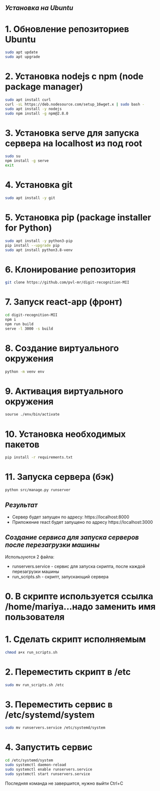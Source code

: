 ## _Установка на Ubuntu_
# 1. Обновление репозиториев Ubuntu
```sh
sudo apt update
sudo apt upgrade 
```
# 2. Установка nodejs c npm (node package manager)
```sh
sudo apt install curl
curl -sL https://deb.nodesource.com/setup_16wget.x | sudo bash -
sudo apt install -y nodejs
sudo npm install -g npm@2.8.0 
```
# 3. Установка serve для запуска сервера на localhost из под root
```sh
sudo su
npm install -g serve
exit
```
# 4. Установка git
```sh
sudo apt install -y git 
```

# 5. Установка pip (package installer for Python)
```sh
sudo apt install -y python3-pip
pip install --upgrade pip
sudo apt install python3.8-venv
```

# 6. Клонирование репозитория
```sh
git clone https://github.com/pvl-mr/digit-recognition-MII
```

# 7. Запуск react-app (фронт)
```sh
cd digit-recognition-MII
npm i
npm run build
serve -l 3000 -s build
```
 
# 8. Создание виртуального окружения
```sh
python -m venv env
```

# 9. Активация виртуального окружения
```sh
sourse ./env/bin/activate
```

# 10. Установка необходимых пакетов
```sh
pip install -r requirements.txt
```

# 11. Запуска сервера (бэк)
```sh
python src/manage.py runserver
```

## _Результат_
- Сервер будет запущен по адресу: https://localhost:8000
- Приложение react будет запущено по адресу https://localhost:3000

## _Cоздание сервиса для запуска серверов после перезагрузки машины_
Используются 2 файла:
- runservers.service - сервис для запуска скрипта, после каждой перезагрузки машины
- run_scripts.sh - скрипт, запускающий сервера
# 0. В скрипте используется ссылка /home/mariya...надо заменить имя пользователя 

# 1. Сделать скрипт исполняемым
```sh
chmod a+x run_scripts.sh
```
# 2. Переместить скрипт в /etc
```sh
sudo mv run_scripts.sh /etc
```

# 3. Переместить сервис в /etc/systemd/system
```sh
sudo mv runservers.service /etc/systemd/system
```

# 4. Запустить сервис
```sh
cd /etc/systemd/system
sudo systemctl daemon-reload
sudo systemctl enable runservers.service
sudo systemctl start runservers.service
```
Последняя команда не завершится, нужно выйти Ctrl+C
